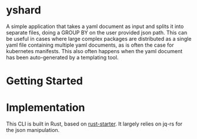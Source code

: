 
# yshard

A simple application that takes a yaml document as input and splits it into separate files, doing a GROUP BY on the user provided json path. This can be useful in cases where large complex packages are distributed as a single yaml file containing multiple yaml documents, as is often the case for kubernetes manifests. This also often happens when the yaml document has been auto-generated by a templating tool. 

# Getting Started

# Implementation

This CLI is built in Rust, based on [rust-starter](https://github.com/rust-starter/rust-starter). It largely relies on jq-rs for the json manipulation.
